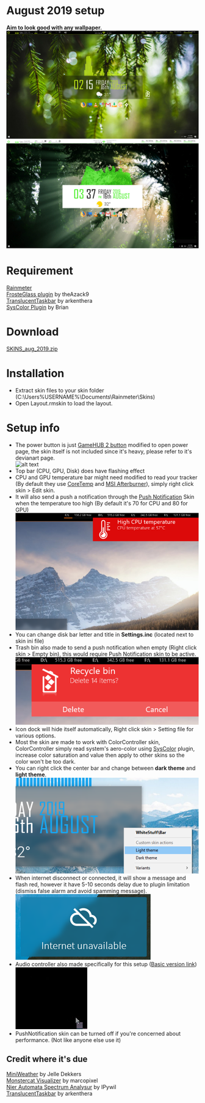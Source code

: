 # August 2019 setup
**Aim to look good with any wallpaper.**
![alt text](https://raw.githubusercontent.com/callmeEthan/rainmeter_setup/master/Screenshot/Rainmeter%20setup.png)
![alt text](https://raw.githubusercontent.com/callmeEthan/rainmeter_setup/master/Screenshot/light_theme.png)  
# Requirement
[Rainmeter](https://www.rainmeter.net/)  
[FrosteGlass plugin](https://forum.rainmeter.net/viewtopic.php?t=23106) by theAzack9  
[TranslucentTaskbar](https://www.deviantart.com/arkenthera/art/TranslucentTaskbar-1-2-656402039) by arkenthera  
[SysColor Plugin](https://forum.rainmeter.net/viewtopic.php?t=14202) by Brian  
# Download
[SKINS_aug_2019.zip](https://github.com/callmeEthan/rainmeter_setup/releases/download/aug_2019/SKINS_aug_2019.zip)
# Installation
- Extract skin files to your skin folder (C:\Users\%USERNAME%\Documents\Rainmeter\Skins)  
- Open Layout.rmskin to load the layout.  
# Setup info
- The power button is just [GameHUB 2 button](https://www.deviantart.com/not-finch/art/GameHUB-launcher-2-for-Rainmeter-785369648) modified to open power page, the skin itself is not included since it's heavy, please refer to it's devianart page.  
![alt text](https://images-wixmp-ed30a86b8c4ca887773594c2.wixmp.com/i/5c6572a7-2fb3-47b9-9172-7921b13f1dc5/dcxa8a0-22c9deb7-debf-453d-9849-a695e90001f5.gif)  
- Top bar (CPU, GPU, Disk) does have flashing effect  
- CPU and GPU temperature bar might need modified to read your tracker (By default they use [CoreTemp](https://www.alcpu.com/CoreTemp/) and [MSI Afterburner](https://www.guru3d.com/files-details/msi-afterburner-beta-download.html)), simply right click skin > Edit skin.
- It will also send a push a notification through the [Push Notification](https://www.deviantart.com/not-finch/art/Push-notification-for-rainmeter-769220224) Skin when the temperature too high (By default it's 70 for CPU and 80 for GPU)  
![alt text](https://raw.githubusercontent.com/callmeEthan/rainmeter_setup/master/Screenshot/temp_notification.png)
- You can change disk bar letter and title in **Settings.inc** (located next to skin ini file)
- Trash bin also made to send a push notification when empty (Right click skin > Empty bin), this would require Push Notification skin to be active.  
![alt text](https://raw.githubusercontent.com/callmeEthan/rainmeter_setup/master/Screenshot/Bin_notification.png)  
- Icon dock will hide itself automatically, Right click skin > Setting file for various options.
- Most the skin are made to work with ColorController skin, ColorController simply read system's aero-color using [SysColor](https://forum.rainmeter.net/viewtopic.php?t=14202) plugin, increase color saturation and value then apply to other skins so the color won't be too dark.
- You can right click the center bar and change between **dark theme** and **light theme**.
![alt text](https://raw.githubusercontent.com/callmeEthan/rainmeter_setup/master/Screenshot/bar_theme.png)  
- When internet disconnect or connected, it will show a message and flash red, however it have 5-10 seconds delay due to plugin limitation (dismiss false alarm and avoid spamming message).  
![alt text](https://raw.githubusercontent.com/callmeEthan/rainmeter_setup/master/Screenshot/internet_false_toast.png)  
- Audio controller also made specifically for this setup ([Basic version link](https://www.deviantart.com/not-finch/art/Small-Volume-Control-for-rainmeter-768403860))  
![alt text](https://raw.githubusercontent.com/callmeEthan/rainmeter_setup/master/Screenshot/audio.gif)  
- PushNotification skin can be turned off if you're concerned about performance. (Not like anyone else use it)  
## Credit where it's due
[MiniWeather](https://www.deviantart.com/eclectic-tech/art/MiniWeather-780701124) by Jelle Dekkers  
[Monstercat Visualizer](https://www.deviantart.com/marcopixel/art/Monstercat-Visualizer-for-Rainmeter-486330771) by marcopixel  
[Nier Automata Spectrum Analysur](https://visualskins.com/skin/nier-automata-spectrum-analysur) by IPywiI  
[TranslucentTaskbar](https://www.deviantart.com/arkenthera/art/TranslucentTaskbar-1-2-656402039) by arkenthera
